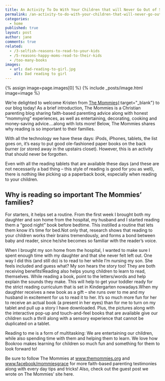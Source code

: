```yaml
---
title: An Activity To Do With Your Children that will Never Go Out of Style
permalink: /an-activity-to-do-with-your-children-that-will-never-go-out-of-style
categories:
  - home
published: true
layout: post
author: jane
comments: true
related:
  - /3-selfish-reasons-to-read-to-your-kids
  - /5-reasons-happy-moms-read-to-their-kids
  - /too-many-books
images:
  - url: dad-reading-to-girl.jpg
    alt: Dad reading to girl
---
```


{% assign image=page.images[0] %}
{% include _posts/image.html image=image %}

We’re delighted to welcome Kristen from [The Mommies](http://themommies.org/){:target="_blank"} to our blog today! As a brief introduction, The Mommies is a Christian parenting blog sharing faith-based parenting advice along with honest “mommying” experiences, as well as entertaining, decorating, cooking and money-saving advice….along with lots more!  Below, The Mommies shares why reading is so important to their families.

With all the technology we have these days: iPods, iPhones, tablets, the list goes on, it’s easy to put good ole-fashioned paper books on the back burner (or stored away in the upstairs closet).  However, this is an activity that should never be forgotten.

Even with all the reading tablets that are available these days (and these are not necessarily a bad thing – this style of reading is good for you as well), there is nothing like picking up a paperback book, especially when reading to your children.

## Why is reading so important The Mommies’ families?

For starters, it helps set a routine. From the first week I brought  both my daughter and son home from the hospital, my husband and I started reading them a “good night” book before bedtime.  This instilled a routine that lets them know it’s time for bed.Not only that, research shows that reading to your children works their brains tremendously, and forms a bond between baby and reader, since he/she becomes so familiar with the reader’s voice.

When I brought my son home from the hospital, I wanted to make sure I spent enough time with my daughter and that she never felt left out.  One way I did this (and still do) is to read to her while I’m nursing my son.  She feels included and guess what?  My son hears the story too!  They are both receiving benefits!Reading also helps young children to learn to read, themselves.  While reading a book, point to the letters/words and help explain the sounds they make.  This will help to get your toddler ready for the strict reading curriculum that is set in Kindergarten nowadays.When my daughter receives a new book as a gift – she runs over to me and my husband in excitement for us to read it to her. It’s so much more fun for her to receive an actual book (a present in her eyes) than for me to turn on my tablet and pull up a story I have downloaded.  Plus, the pictures along with the interactive pop-up and touch-and-feel books that are available give our children such a thrill along with a sensory experience that cannot be duplicated on a tablet.

Reading to me is a form of multitasking:  We are entertaining our children, while also spending time with them and helping them to learn.
We love how Bookroo makes learning for children so much fun and something for them to look forward to!

Be sure to follow The Mommies at www.themommies.org and www.facebook/mommiesgrace for more faith-based parenting testimonies along with every day tips and tricks! Also, check out the guest post we wrote on The Mommies’ site here.